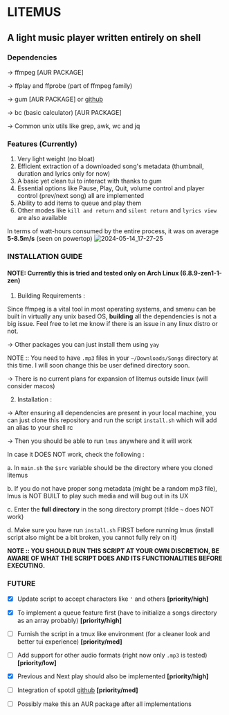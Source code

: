 # LITEMUS
## A light music player written entirely on shell

### Dependencies
-> ffmpeg [AUR PACKAGE]

-> ffplay and ffprobe (part of ffmpeg family)

-> gum [AUR PACKAGE] or [github](https://github.com/charmbracelet/gum)

-> bc (basic calculator) [AUR PACKAGE]

-> Common unix utils like grep, awk, wc and jq

### Features (Currently)
1. Very light weight (no bloat)
2. Efficient extraction of a downloaded song's metadata (thumbnail, duration and lyrics only for now)
3. A basic yet clean tui to interact with thanks to gum
4. Essential options like Pause, Play, Quit, volume control and player control (prev/next song) all are implemented
5. Ability to add items to queue and play them
6. Other modes like `kill and return` and `silent return` and `lyrics view` are also available

In terms of watt-hours consumed by the entire process, it was on average **5-8.5m/s** (seen on powertop)
![2024-05-14_17-27-25](https://github.com/nots1dd/litemus/assets/140317709/3293cb4a-cd03-4f4d-a425-c1b2497dcf0b)


### INSTALLATION GUIDE
#### NOTE: Currently this is tried and tested only on Arch Linux (6.8.9-zen1-1-zen)
1. Building Requirements :

Since ffmpeg is a vital tool in most operating systems, and smenu can be built in virtually any unix based OS, **building** all the dependencies is not a big issue.
Feel free to let me know if there is an issue in any linux distro or not.

-> Other packages you can just install them using `yay`

NOTE :: You need to have `.mp3` files in your `~/Downloads/Songs` directory at this time. I will soon change this be user defined directory soon.

-> There is no current plans for expansion of litemus outside linux (will consider macos)

2. Installation :

-> After ensuring all dependencies are present in your local machine, you can just clone this repository and run the script `install.sh` which will add an alias to your shell rc

-> Then you should be able to run `lmus` anywhere and it will work

In case it DOES NOT work, check the following :

a. In `main.sh` the `$src` variable should be the directory where you cloned litemus

b. If you do not have proper song metadata (might be a random mp3 file), lmus is NOT BUILT to play such media and will bug out in its UX

c. Enter the **full directory** in the song directory prompt (tilde `~` does NOT work)

d. Make sure you have run `install.sh` FIRST before running lmus (install script also might be a bit broken, you cannot fully rely on it)

**NOTE :: YOU SHOULD RUN THIS SCRIPT AT YOUR OWN DISCRETION, BE AWARE OF WHAT THE SCRIPT DOES AND ITS FUNCTIONALITIES BEFORE EXECUTING.**

### FUTURE
- [x] Update script to accept characters like `'` and others **[priority/high]**

- [x] To implement a queue feature first (have to initialize a songs directory as an array probably) **[priority/high]**

- [ ] Furnish the script in a tmux like environment (for a cleaner look and better tui experience) **[priority/med]**

- [ ] Add support for other audio formats (right now only `.mp3` is tested) **[priority/low]**

- [x] Previous and Next play should also be implemented **[priority/high]**

- [ ] Integration of spotdl [github](https://github.com/spotDL/spotify-downloader) **[priority/med]**

- [ ] Possibly make this an AUR package after all implementations
